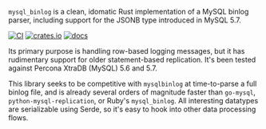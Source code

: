 `mysql_binlog` is a clean, idomatic Rust implementation of a MySQL binlog parser, including support for the JSONB type introduced in MySQL 5.7.

[![CI](https://github.com/EasyPost/rust-mysql-binlog/workflows/CI/badge.svg)](https://github.com/EasyPost/rust-mysql-binlog/actions?query=workflow%3ACI)
[![crates.io](https://img.shields.io/crates/v/mysql_binlog.svg)](https://crates.io/crates/mysql_binlog)
[![docs](https://docs.rs/mysql_binlog/badge.svg)](https://docs.rs/mysql_binlog)

Its primary purpose is handling row-based logging messages, but it has rudimentary support for older statement-based replication. It's been tested against Percona XtraDB (MySQL) 5.6 and 5.7.

This library seeks to be competitive with `mysqlbinlog` at time-to-parse a full binlog file, and is already several orders of magnitude faster than `go-mysql`, `python-mysql-replication`, or Ruby's `mysql_binlog`. All interesting datatypes are serializable using Serde, so it's easy to hook into other data processing flows.
